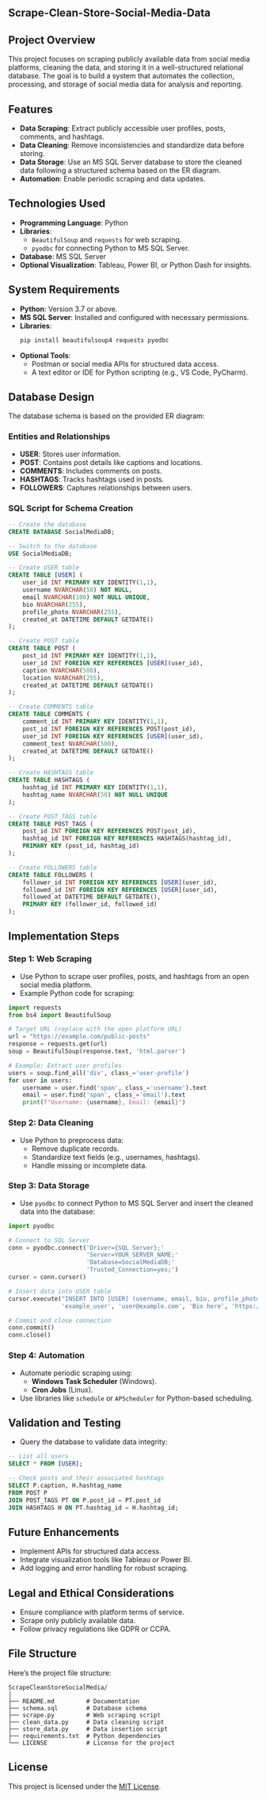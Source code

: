 ## **Scrape-Clean-Store-Social-Media-Data**
## **Project Overview**
This project focuses on scraping publicly available data from social media platforms, cleaning the data, and storing it in a well-structured relational database. The goal is to build a system that automates the collection, processing, and storage of social media data for analysis and reporting.

## **Features**
- **Data Scraping**: Extract publicly accessible user profiles, posts, comments, and hashtags.
- **Data Cleaning**: Remove inconsistencies and standardize data before storing.
- **Data Storage**: Use an MS SQL Server database to store the cleaned data following a structured schema based on the ER diagram.
- **Automation**: Enable periodic scraping and data updates.

## **Technologies Used**
- **Programming Language**: Python
- **Libraries**: 
  - `BeautifulSoup` and `requests` for web scraping.
  - `pyodbc` for connecting Python to MS SQL Server.
- **Database**: MS SQL Server
- **Optional Visualization**: Tableau, Power BI, or Python Dash for insights.

## **System Requirements**
- **Python**: Version 3.7 or above.
- **MS SQL Server**: Installed and configured with necessary permissions.
- **Libraries**:
  ```bash
  pip install beautifulsoup4 requests pyodbc
  ```
- **Optional Tools**:
  - Postman or social media APIs for structured data access.
  - A text editor or IDE for Python scripting (e.g., VS Code, PyCharm).

## **Database Design**
The database schema is based on the provided ER diagram:

### **Entities and Relationships**
- **USER**: Stores user information.
- **POST**: Contains post details like captions and locations.
- **COMMENTS**: Includes comments on posts.
- **HASHTAGS**: Tracks hashtags used in posts.
- **FOLLOWERS**: Captures relationships between users.

### **SQL Script for Schema Creation**
```sql
-- Create the database
CREATE DATABASE SocialMediaDB;

-- Switch to the database
USE SocialMediaDB;

-- Create USER table
CREATE TABLE [USER] (
    user_id INT PRIMARY KEY IDENTITY(1,1),
    username NVARCHAR(50) NOT NULL,
    email NVARCHAR(100) NOT NULL UNIQUE,
    bio NVARCHAR(255),
    profile_photo NVARCHAR(255),
    created_at DATETIME DEFAULT GETDATE()
);

-- Create POST table
CREATE TABLE POST (
    post_id INT PRIMARY KEY IDENTITY(1,1),
    user_id INT FOREIGN KEY REFERENCES [USER](user_id),
    caption NVARCHAR(500),
    location NVARCHAR(255),
    created_at DATETIME DEFAULT GETDATE()
);

-- Create COMMENTS table
CREATE TABLE COMMENTS (
    comment_id INT PRIMARY KEY IDENTITY(1,1),
    post_id INT FOREIGN KEY REFERENCES POST(post_id),
    user_id INT FOREIGN KEY REFERENCES [USER](user_id),
    comment_text NVARCHAR(500),
    created_at DATETIME DEFAULT GETDATE()
);

-- Create HASHTAGS table
CREATE TABLE HASHTAGS (
    hashtag_id INT PRIMARY KEY IDENTITY(1,1),
    hashtag_name NVARCHAR(50) NOT NULL UNIQUE
);

-- Create POST_TAGS table
CREATE TABLE POST_TAGS (
    post_id INT FOREIGN KEY REFERENCES POST(post_id),
    hashtag_id INT FOREIGN KEY REFERENCES HASHTAGS(hashtag_id),
    PRIMARY KEY (post_id, hashtag_id)
);

-- Create FOLLOWERS table
CREATE TABLE FOLLOWERS (
    follower_id INT FOREIGN KEY REFERENCES [USER](user_id),
    followed_id INT FOREIGN KEY REFERENCES [USER](user_id),
    followed_at DATETIME DEFAULT GETDATE(),
    PRIMARY KEY (follower_id, followed_id)
);
```

## **Implementation Steps**

### **Step 1: Web Scraping**
- Use Python to scrape user profiles, posts, and hashtags from an open social media platform.
- Example Python code for scraping:
```python
import requests
from bs4 import BeautifulSoup

# Target URL (replace with the open platform URL)
url = "https://example.com/public-posts"
response = requests.get(url)
soup = BeautifulSoup(response.text, 'html.parser')

# Example: Extract user profiles
users = soup.find_all('div', class_='user-profile')
for user in users:
    username = user.find('span', class_='username').text
    email = user.find('span', class_='email').text
    print(f"Username: {username}, Email: {email}")
```

### **Step 2: Data Cleaning**
- Use Python to preprocess data:
  - Remove duplicate records.
  - Standardize text fields (e.g., usernames, hashtags).
  - Handle missing or incomplete data.

### **Step 3: Data Storage**
- Use `pyodbc` to connect Python to MS SQL Server and insert the cleaned data into the database:
```python
import pyodbc

# Connect to SQL Server
conn = pyodbc.connect('Driver={SQL Server};'
                      'Server=YOUR_SERVER_NAME;'
                      'Database=SocialMediaDB;'
                      'Trusted_Connection=yes;')
cursor = conn.cursor()

# Insert data into USER table
cursor.execute("INSERT INTO [USER] (username, email, bio, profile_photo) VALUES (?, ?, ?, ?)",
               'example_user', 'user@example.com', 'Bio here', 'https://example.com/profile.jpg')

# Commit and close connection
conn.commit()
conn.close()
```

### **Step 4: Automation**
- Automate periodic scraping using:
  - **Windows Task Scheduler** (Windows).
  - **Cron Jobs** (Linux).
- Use libraries like `schedule` or `APScheduler` for Python-based scheduling.

## **Validation and Testing**
- Query the database to validate data integrity:
```sql
-- List all users
SELECT * FROM [USER];

-- Check posts and their associated hashtags
SELECT P.caption, H.hashtag_name
FROM POST P
JOIN POST_TAGS PT ON P.post_id = PT.post_id
JOIN HASHTAGS H ON PT.hashtag_id = H.hashtag_id;
```

## **Future Enhancements**
- Implement APIs for structured data access.
- Integrate visualization tools like Tableau or Power BI.
- Add logging and error handling for robust scraping.

## **Legal and Ethical Considerations**
- Ensure compliance with platform terms of service.
- Scrape only publicly available data.
- Follow privacy regulations like GDPR or CCPA.

## **File Structure**
Here’s the project file structure:
```
ScrapeCleanStoreSocialMedia/
│
├── README.md         # Documentation
├── schema.sql        # Database schema
├── scrape.py         # Web scraping script
├── clean_data.py     # Data cleaning script
├── store_data.py     # Data insertion script
├── requirements.txt  # Python dependencies
└── LICENSE           # License for the project
```

## **License**
This project is licensed under the [MIT License](https://opensource.org/licenses/MIT).

